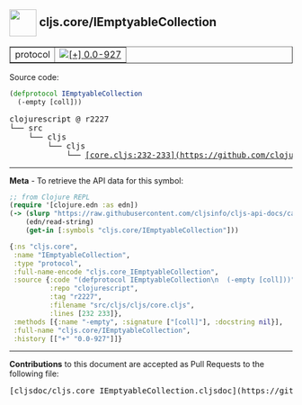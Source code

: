 ## <img width="48px" valign="middle" src="http://i.imgur.com/Hi20huC.png"> cljs.core/IEmptyableCollection

 <table border="1">
<tr>

<td>protocol</td>
<td><a href="https://github.com/cljsinfo/cljs-api-docs/tree/0.0-927"><img valign="middle" alt="[+] 0.0-927" src="https://img.shields.io/badge/+-0.0--927-lightgrey.svg"></a> </td>
</tr>
</table>






Source code:

```clj
(defprotocol IEmptyableCollection
  (-empty [coll]))
```

 <pre>
clojurescript @ r2227
└── src
    └── cljs
        └── cljs
            └── <ins>[core.cljs:232-233](https://github.com/clojure/clojurescript/blob/r2227/src/cljs/cljs/core.cljs#L232-L233)</ins>
</pre>


---

__Meta__ - To retrieve the API data for this symbol:

```clj
;; from Clojure REPL
(require '[clojure.edn :as edn])
(-> (slurp "https://raw.githubusercontent.com/cljsinfo/cljs-api-docs/catalog/cljs-api.edn")
    (edn/read-string)
    (get-in [:symbols "cljs.core/IEmptyableCollection"]))
```

```clj
{:ns "cljs.core",
 :name "IEmptyableCollection",
 :type "protocol",
 :full-name-encode "cljs.core_IEmptyableCollection",
 :source {:code "(defprotocol IEmptyableCollection\n  (-empty [coll]))",
          :repo "clojurescript",
          :tag "r2227",
          :filename "src/cljs/cljs/core.cljs",
          :lines [232 233]},
 :methods [{:name "-empty", :signature ["[coll]"], :docstring nil}],
 :full-name "cljs.core/IEmptyableCollection",
 :history [["+" "0.0-927"]]}

```

---

__Contributions__ to this document are accepted as Pull Requests to the following file:

 <pre>
[cljsdoc/cljs.core_IEmptyableCollection.cljsdoc](https://github.com/cljsinfo/cljs-api-docs/blob/master/cljsdoc/cljs.core_IEmptyableCollection.cljsdoc)
</pre>

